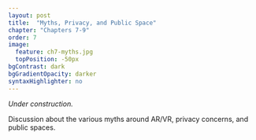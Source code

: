```yaml
---
layout: post
title:  "Myths, Privacy, and Public Space"
chapter: "Chapters 7-9"
order: 7
image:
  feature: ch7-myths.jpg
  topPosition: -50px
bgContrast: dark
bgGradientOpacity: darker
syntaxHighlighter: no
---
```


_Under construction._

Discussion about the various myths around AR/VR, privacy concerns, and public spaces.